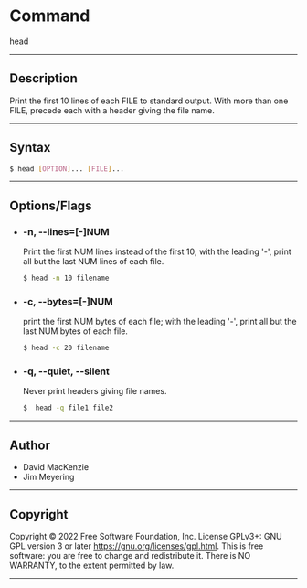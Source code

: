 # Command
head

---

## Description
Print  the  first  10  lines  of  each  FILE to standard output.  With more than one FILE, precede each with a header giving the file name.

---

## Syntax
```bash
$ head [OPTION]... [FILE]...
```

---

## Options/Flags
- ### -n, --lines=[-]NUM
   Print the first NUM lines instead of the first 10; with the leading '-', print all but the last NUM lines of each file.
    ```bash
    $ head -n 10 filename
    ```

- ### -c, --bytes=[-]NUM
  print the first NUM bytes of each file; with the leading '-',  print  all  but  the last NUM bytes of each file.
    ```bash
    $ head -c 20 filename
    ```
    
- ### -q, --quiet, --silent
  Never print headers giving file names.
    ```bash
    $  head -q file1 file2
    ```
---

## Author
- David MacKenzie
- Jim Meyering

---

## Copyright
   Copyright © 2022 Free Software Foundation, Inc.  License GPLv3+:  GNU  GPL  version 3 or later <https://gnu.org/licenses/gpl.html>. This  is free software: you are free to change and redistribute it.  There is NO WARRANTY, to the extent permitted by law.

---

